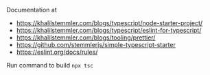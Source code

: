 Documentation at 
  - https://khalilstemmler.com/blogs/typescript/node-starter-project/
  - https://khalilstemmler.com/blogs/typescript/eslint-for-typescript/
  - https://khalilstemmler.com/blogs/tooling/prettier/
  - https://github.com/stemmlerjs/simple-typescript-starter
  - https://eslint.org/docs/rules/

Run command to build
```npx tsc```
